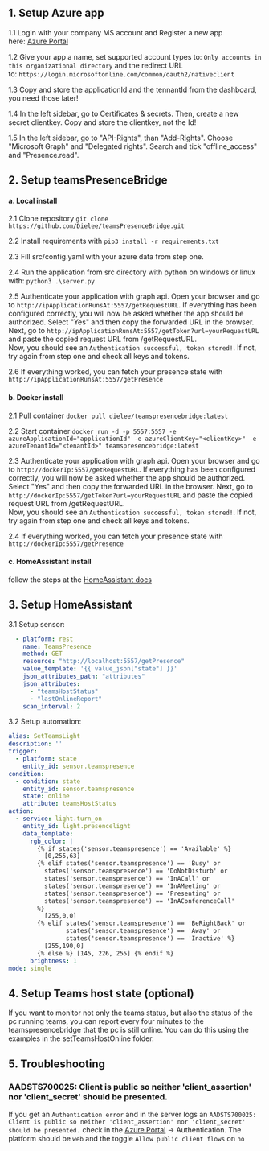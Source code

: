 ## 1. Setup Azure app

1.1 Login with your company MS account and Register a new app here: [Azure Portal](https://portal.azure.com/#blade/Microsoft_AAD_RegisteredApps/ApplicationsListBlade)

1.2 Give your app a name, set supported account types to: `Only accounts in this organizational directory` and the redirect URL to: `https://login.microsoftonline.com/common/oauth2/nativeclient`

1.3 Copy and store the applicationId and the tennantId from the dashboard, you need those later!

1.4 In the left sidebar, go to Certificates & secrets. Then, create a new secret clientkey. Copy and store the clientkey, not the Id!

1.5 In the left sidebar, go to "API-Rights", than "Add-Rights". Choose "Microsoft Graph" and "Delegated rights". Search and tick "offline_access" and "Presence.read".

##  2. Setup teamsPresenceBridge
#### a. Local install

2.1 Clone repository `git clone https://github.com/Dielee/teamsPresenceBridge.git`

2.2 Install requirements with `pip3 install -r requirements.txt`

2.3 Fill src/config.yaml with your azure data from step one.

2.4 Run the application from src directory with python on windows or linux with:
`python3 .\server.py`

2.5 Authenticate your application with graph api. Open your browser and go to `http://ipApplicationRunsAt:5557/getRequestURL`.
If everything has been configured correctly, you will now be asked whether the app should be authorized.
Select "Yes" and then copy the forwarded URL in the browser.
Next, go to `http://ipApplicationRunsAt:5557/getToken?url=yourRequestURL` and paste the copied request URL from /getRequestURL.  
Now, you should see an `Authentication successful, token stored!`. If not, try again from step one and check all keys and tokens.

2.6 If everything worked, you can fetch your presence state with `http://ipApplicationRunsAt:5557/getPresence`

#### b. Docker install

2.1 Pull container `docker pull dielee/teamspresencebridge:latest`

2.2 Start container `docker run -d -p 5557:5557 -e azureApplicationId="applicationId" -e azureClientKey="<clientKey>" -e azureTenantId="<tenantId>" teamspresencebridge:latest`

2.3 Authenticate your application with graph api. Open your browser and go to `http://dockerIp:5557/getRequestURL`.
If everything has been configured correctly, you will now be asked whether the app should be authorized.
Select "Yes" and then copy the forwarded URL in the browser.
Next, go to `http://dockerIp:5557/getToken?url=yourRequestURL` and paste the copied request URL from /getRequestURL.  
Now, you should see an `Authentication successful, token stored!`. If not, try again from step one and check all keys and tokens.

2.4 If everything worked, you can fetch your presence state with `http://dockerIp:5557/getPresence`

#### c. HomeAssistant install
follow the steps at the [HomeAssistant docs](https://developers.home-assistant.io/docs/add-ons/tutorial#step-2-installing-and-testing-your-add-on)

## 3. Setup HomeAssistant

3.1 Setup sensor:
``` yaml
  - platform: rest
    name: TeamsPresence
    method: GET
    resource: "http://localhost:5557/getPresence"
    value_template: '{{ value_json["state"] }}'
    json_attributes_path: "attributes"
    json_attributes:
      - "teamsHostStatus"
      - "lastOnlineReport"
    scan_interval: 2
```
3.2 Setup automation:
``` yaml
alias: SetTeamsLight
description: ''
trigger:
  - platform: state
    entity_id: sensor.teamspresence
condition:
  - condition: state
    entity_id: sensor.teamspresence
    state: online
    attribute: teamsHostStatus
action:
  - service: light.turn_on
    entity_id: light.presencelight
    data_template:
      rgb_color: |
        {% if states('sensor.teamspresence') == 'Available' %}
          [0,255,63]
        {% elif states('sensor.teamspresence') == 'Busy' or
          states('sensor.teamspresence') == 'DoNotDisturb' or
          states('sensor.teamspresence') == 'InACall' or
          states('sensor.teamspresence') == 'InAMeeting' or
          states('sensor.teamspresence') == 'Presenting' or
          states('sensor.teamspresence') == 'InAConferenceCall'
        %}
          [255,0,0]
        {% elif states('sensor.teamspresence') == 'BeRightBack' or
                states('sensor.teamspresence') == 'Away' or
                states('sensor.teamspresence') == 'Inactive' %}
          [255,190,0]
        {% else %} [145, 226, 255] {% endif %}
      brightness: 1
mode: single

```

## 4. Setup Teams host state (optional)
If you want to monitor not only the teams status, but also the status of the pc running teams, you can report every four minutes to the teamspresencebridge that the pc is still online. You can do this using the examples in the setTeamsHostOnline folder.

## 5. Troubleshooting
###  AADSTS700025: Client is public so neither 'client_assertion' nor 'client_secret' should be presented.
If you get an `Authentication error` and in the server logs an `AADSTS700025: Client is public so neither 'client_assertion' nor 'client_secret' should be presented.`
check in the [Azure Portal](https://portal.azure.com/#blade/Microsoft_AAD_RegisteredApps/ApplicationsListBlade) -> Authentication.
The platform should be `web` and the toggle `Allow public client flows` on `no`

